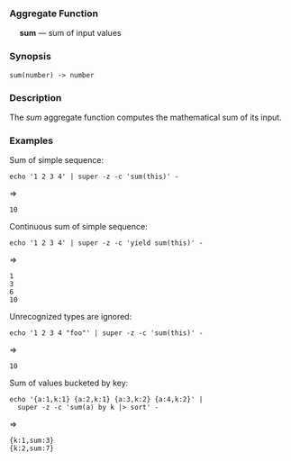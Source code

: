 ### Aggregate Function

&emsp; **sum** &mdash; sum of input values

### Synopsis
```
sum(number) -> number
```

### Description

The _sum_ aggregate function computes the mathematical sum of its input.

### Examples

Sum of simple sequence:
```mdtest-command
echo '1 2 3 4' | super -z -c 'sum(this)' -
```
=>
```mdtest-output
10
```

Continuous sum of simple sequence:
```mdtest-command
echo '1 2 3 4' | super -z -c 'yield sum(this)' -
```
=>
```mdtest-output
1
3
6
10
```

Unrecognized types are ignored:
```mdtest-command
echo '1 2 3 4 "foo"' | super -z -c 'sum(this)' -
```
=>
```mdtest-output
10
```

Sum of values bucketed by key:
```mdtest-command
echo '{a:1,k:1} {a:2,k:1} {a:3,k:2} {a:4,k:2}' |
  super -z -c 'sum(a) by k |> sort' -
```
=>
```mdtest-output
{k:1,sum:3}
{k:2,sum:7}
```
